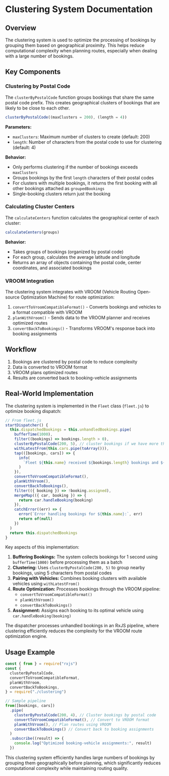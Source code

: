 # Clustering System Documentation

## Overview

The clustering system is used to optimize the processing of bookings by grouping them based on geographical proximity. This helps reduce computational complexity when planning routes, especially when dealing with a large number of bookings.

## Key Components

### Clustering by Postal Code

The `clusterByPostalCode` function groups bookings that share the same postal code prefix. This creates geographical clusters of bookings that are likely to be close to each other.

```javascript
clusterByPostalCode((maxClusters = 200), (length = 4))
```

**Parameters:**

- `maxClusters`: Maximum number of clusters to create (default: 200)
- `length`: Number of characters from the postal code to use for clustering (default: 4)

**Behavior:**

- Only performs clustering if the number of bookings exceeds `maxClusters`
- Groups bookings by the first `length` characters of their postal codes
- For clusters with multiple bookings, it returns the first booking with all other bookings attached as `groupedBookings`
- Single-booking clusters return just the booking

### Calculating Cluster Centers

The `calculateCenters` function calculates the geographical center of each cluster:

```javascript
calculateCenters(groups)
```

**Behavior:**

- Takes groups of bookings (organized by postal code)
- For each group, calculates the average latitude and longitude
- Returns an array of objects containing the postal code, center coordinates, and associated bookings

### VROOM Integration

The clustering system integrates with VROOM (Vehicle Routing Open-source Optimization Machine) for route optimization:

1. `convertToVroomCompatibleFormat()` - Converts bookings and vehicles to a format compatible with VROOM
2. `planWithVroom()` - Sends data to the VROOM planner and receives optimized routes
3. `convertBackToBookings()` - Transforms VROOM's response back into booking assignments

## Workflow

1. Bookings are clustered by postal code to reduce complexity
2. Data is converted to VROOM format
3. VROOM plans optimized routes
4. Results are converted back to booking-vehicle assignments

## Real-World Implementation

The clustering system is implemented in the `Fleet` class (`fleet.js`) to optimize booking dispatch:

```javascript
// From fleet.js
startDispatcher() {
  this.dispatchedBookings = this.unhandledBookings.pipe(
    bufferTime(1000),
    filter((bookings) => bookings.length > 0),
    clusterByPostalCode(200, 5), // cluster bookings if we have more than what Vroom can handle
    withLatestFrom(this.cars.pipe(toArray())),
    tap(([bookings, cars]) => {
      info(
        `Fleet ${this.name} received ${bookings.length} bookings and ${cars.length} cars`
      )
    }),
    convertToVroomCompatibleFormat(),
    planWithVroom(),
    convertBackToBookings(),
    filter(({ booking }) => !booking.assigned),
    mergeMap(({ car, booking }) => {
      return car.handleBooking(booking)
    }),
    catchError((err) => {
      error(`Error handling bookings for ${this.name}:`, err)
      return of(null)
    })
  )
  return this.dispatchedBookings
}
```

Key aspects of this implementation:

1. **Buffering Bookings:** The system collects bookings for 1 second using `bufferTime(1000)` before processing them as a batch
2. **Clustering:** Uses `clusterByPostalCode(200, 5)` to group nearby bookings, using 5 characters from postal codes
3. **Pairing with Vehicles:** Combines booking clusters with available vehicles using `withLatestFrom()`
4. **Route Optimization:** Processes bookings through the VROOM pipeline:
   - `convertToVroomCompatibleFormat()`
   - `planWithVroom()`
   - `convertBackToBookings()`
5. **Assignment:** Assigns each booking to its optimal vehicle using `car.handleBooking(booking)`

The dispatcher processes unhandled bookings in an RxJS pipeline, where clustering efficiently reduces the complexity for the VROOM route optimization engine.

## Usage Example

```javascript
const { from } = require("rxjs")
const {
  clusterByPostalCode,
  convertToVroomCompatibleFormat,
  planWithVroom,
  convertBackToBookings,
} = require("./clustering")

// Sample pipeline
from([bookings, cars])
  .pipe(
    clusterByPostalCode(200, 4), // Cluster bookings by postal code
    convertToVroomCompatibleFormat(), // Convert to VROOM format
    planWithVroom(), // Plan routes using VROOM
    convertBackToBookings() // Convert back to booking assignments
  )
  .subscribe((result) => {
    console.log("Optimized booking-vehicle assignments:", result)
  })
```

This clustering system efficiently handles large numbers of bookings by grouping them geographically before planning, which significantly reduces computational complexity while maintaining routing quality.
